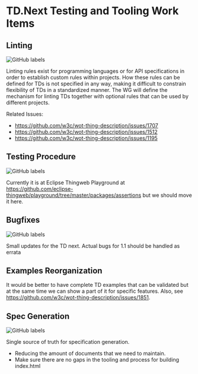 # TD.Next Testing and Tooling Work Items

## Linting
![GitHub labels](https://img.shields.io/github/labels/w3c/wot-thing-description/linting)

Linting rules exist for programming languages or for API specifications in order to establish custom rules within projects. 
How these rules can be defined for TDs is not specified in any way, making it difficult to constrain flexibility of TDs in a standardized manner. 
The WG will define the mechanism for linting TDs together with optional rules that can be used by different projects.

Related Issues:

- <https://github.com/w3c/wot-thing-description/issues/1707>
- <https://github.com/w3c/wot-thing-description/issues/1512>
- <https://github.com/w3c/wot-thing-description/issues/1195>

## Testing Procedure
![GitHub labels](https://img.shields.io/github/labels/w3c/wot-thing-description/Testing)

Currently it is at Eclipse Thingweb Playground at <https://github.com/eclipse-thingweb/playground/tree/master/packages/assertions> but we should move it here.

## Bugfixes
![GitHub labels](https://img.shields.io/github/labels/w3c/wot-thing-description/bug)

Small updates for the TD next. Actual bugs for 1.1 should be handled as errata

## Examples Reorganization

It would be better to have complete TD examples that can be validated but at the same time we can show a part of it for specific features.
Also, see <https://github.com/w3c/wot-thing-description/issues/1851>.

## Spec Generation
![GitHub labels](https://img.shields.io/github/labels/w3c/wot-thing-description/Tooling)

Single source of truth for specification generation.

- Reducing the amount of documents that we need to maintain.
- Make sure there are no gaps in the tooling and process for building index.html

